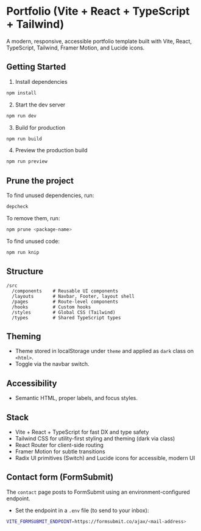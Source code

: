 # Portfolio (Vite + React + TypeScript + Tailwind)

A modern, responsive, accessible portfolio template built with Vite, React, TypeScript, Tailwind, Framer Motion, and Lucide icons.

## Getting Started

1. Install dependencies

```bash
npm install
```

2. Start the dev server

```bash
npm run dev
```

3. Build for production

```bash
npm run build
```

4. Preview the production build

```bash
npm run preview
```

## Prune the project

To find unused dependencies, run:

```bash
depcheck
```

To remove them, run:

```bash
npm prune <package-name>
```

To find unused code:

```bash
npm run knip
```

## Structure

```
/src
  /components    # Reusable UI components
  /layouts       # Navbar, Footer, layout shell
  /pages         # Route-level components
  /hooks         # Custom hooks
  /styles        # Global CSS (Tailwind)
  /types         # Shared TypeScript types
```

## Theming

- Theme stored in localStorage under `theme` and applied as `dark` class on `<html>`.
- Toggle via the navbar switch.

## Accessibility

- Semantic HTML, proper labels, and focus styles.

## Stack

- Vite + React + TypeScript for fast DX and type safety
- Tailwind CSS for utility-first styling and theming (dark via class)
- React Router for client-side routing
- Framer Motion for subtle transitions
- Radix UI primitives (Switch) and Lucide icons for accessible, modern UI

## Contact form (FormSubmit)

The `contact` page posts to FormSubmit using an environment-configured endpoint.

- Set the endpoint in a `.env` file (to send to your inbox):

```bash
VITE_FORMSUBMIT_ENDPOINT=https://formsubmit.co/ajax/<mail-address>
```
